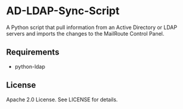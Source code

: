 AD-LDAP-Sync-Script
===================

A Python script that pull information from an Active Directory or LDAP servers and imports the changes to the MailRoute Control Panel.

Requirements
------------

* python-ldap


License
-------

Apache 2.0 License.  See LICENSE for details.


